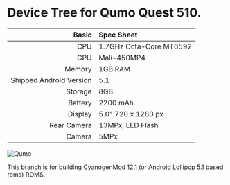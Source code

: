 Device Tree for Qumo Quest 510.
==============

Basic   | Spec Sheet
-------:|:-------------------------
CPU     | 1.7GHz Octa-Core MT6592
GPU     | Mali-450MP4
Memory  | 1GB RAM
Shipped Android Version | 5.1
Storage | 8GB
Battery | 2200 mAh
Display | 5.0" 720 x 1280 px
Rear Camera  | 13MPx, LED Flash
Camera  | 5MPx

![Qumo](http://service.xn----7sbbsxkebmjc1ci3e1b.xn--p1ai/images/qumo_quest_510_black_1.jpg "Qumo Quest 510")

This branch is for building CyanogenMod 12.1 (or Android Lollipop 5.1 based roms) ROMS.
